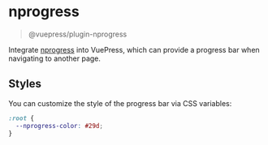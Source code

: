 # nprogress

> @vuepress/plugin-nprogress

Integrate [nprogress](https://github.com/rstacruz/nprogress) into VuePress, which can provide a progress bar when navigating to another page.

## Styles

You can customize the style of the progress bar via CSS variables:

```css
:root {
  --nprogress-color: #29d;
}
```

